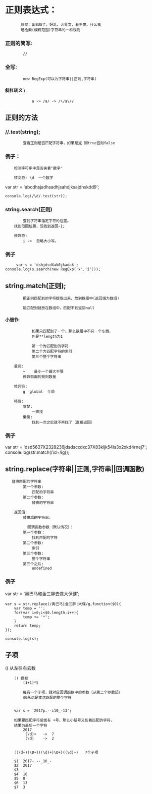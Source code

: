 # 正则表达式：
           感觉：出BUG了，好乱，火星文，看不懂，什么鬼
           是检索(模糊范围)字符串的一种规则
### 正则的简写:
            //
  ###      全写:
            new RegExp(可以为字符串||正则,字符串)  
            
   ####         斜杠转义 \
                a -> /a/ -> /\/a\//
## 正则的方法
### //.test(string);  
            查看正则是否匹配字符串，如果是返 回true否则false
### 例子：
        检测字符串中是否夹着"数字"

        转义符: \d  一个数字
var  str = 'abcdhsjadhsadhjsahdjksajdhskdd9';

    console.log(/\d/.test(str));
###  string.search(正则)
            查找字符串指定字符的位置。 
        找到范围位置，没找到返回-1;   
        
        修饰符:
            i ->  忽略大小写。
 ### 例子
         var s = 'dshjdsdXak0jkadak';
    console.log(s.search(new RegExp('x','i')));
## string.match(正则);
            把正则匹配到的字符提取出来，放到数组中(返回值为数组)

            能匹配到就放在数组中，匹配不到返回null

   ####         小细节:
                如果只匹配到了一个，那么数组中不只一个东西，
                但是**length为1
                
                第一个为匹配到的字符
                第二个为匹配字符的索引
                第三个整个字符串

        量词:
            +    最小一个最大不限
            修饰前面的规则数量

        修饰符:
            g  global  全局

        特性:
            贪婪:
                一直找
            懒惰:
                找到一次之后就不再找了（直接返回）
### 例子
var str = 'dsd5637X2328236jdsdscxdxc37X83kljk54ls3x2xkd4rnej7';
console.log(str.match(/\d+/ig));
## string.replace(字符串||正则,字符串||回调函数)

       替换匹配的字符串
            第一个参数:
                匹配的字符串
            第二个参数:
                替换的字符串

        返回值：
            替换后的字符串。
            
              回调函数参数（默认情况）：
            第一个参数：
                找到匹配的字符
            第二个参数:
                索引
            第三个参数:
                整个字符串
            第三个之后:
                undefined 
### 例子
 var str = '奥巴马和金三胖去做大保健';

    var s = str.replace(/奥巴马|金三胖|大保/g,function($0){
        var temp = ''; 
        for(var i=0;i<$0.length;i++){
            temp += '*';
        }
        return temp;
    });

    console.log(s);

## 子项
()
            从左往右去数

        () 提权
            (1+1)*5

            每有一个子项，就对应回调函数中的参数（从第二个参数起） 
            $0永远是本次匹配的整个字符


        var s = '2017p.--i10_-13';

        如果要匹配字符后面有 +号，那么小括号又包着匹配的字符，
        结果为最后一个字符
            2017
             (\d)+   ->  7
             (\d)    ->  2


        ((\d+)(\D+)((\d)+)\D+)((\d)+)   7个子项
        
        $1  2017-.--_10_-
        $2  2017
        $3  _
        $4  10
        $5  0
        $6  13
        $7  3



